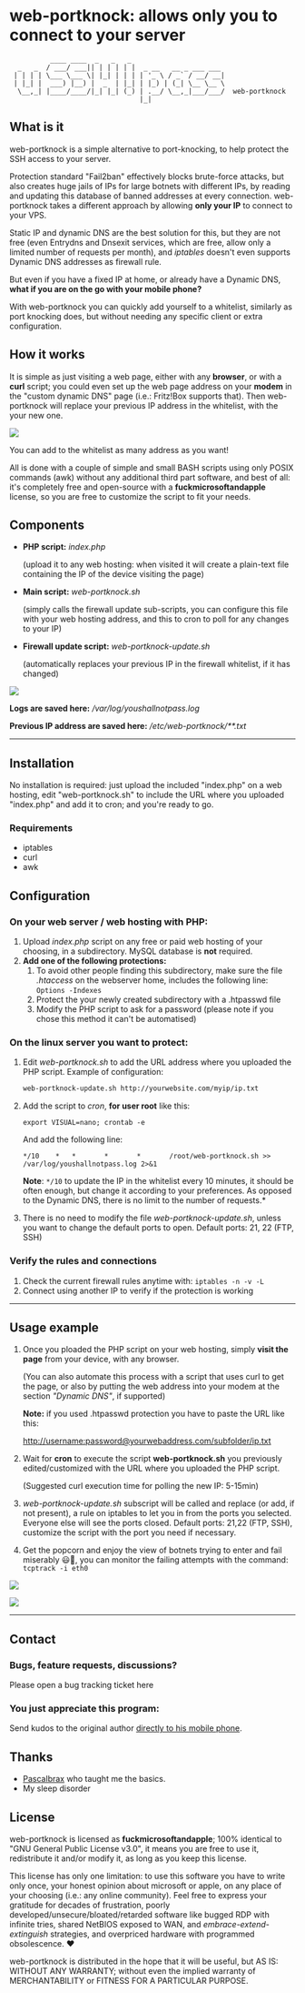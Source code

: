 # web-portknock: allows only you to connect to your server

```
          ____ ____  _   _   _                       
  _   _  / ___/ ___|| | | | | |  _ __   __ _ ___ ___ 
 | | | | \___ \___ \| |_| | | | | '_ \ / _` / __/ __|
 | |_| |  ___) |__) |  _  | |_| | |_) | (_| \__ \__ \
  \__,_| |____/____/|_| |_| (_) | .__/ \__,_|___/___/  web-portknock
                                |_|                  
```

## What is it

web-portknock is a simple alternative to port-knocking, to help protect the SSH access to your server.

Protection standard "Fail2ban" effectively blocks brute-force attacks, but also creates huge jails of IPs for large botnets with different IPs, by reading and updating this database of banned addresses at every connection. web-portknock takes a different approach by allowing **only your IP** to connect to your VPS.

Static IP and dynamic DNS are the best solution for this, but they are not free (even Entrydns and Dnsexit services, which are free, allow only a limited number of requests per month), and *iptables* doesn't even supports Dynamic DNS addresses as firewall rule.

But even if you have a fixed IP at home, or already have a Dynamic DNS, **what if you are on the go with your mobile phone?**

With web-portknock you can quickly add yourself to a whitelist, similarly as port knocking does, but without needing any specific client or extra configuration.

## How it works

It is simple as just visiting a web page, either with any **browser**, or with a **curl** script; you could even set up the web page address on your **modem** in the "custom dynamic DNS" page (i.e.: Fritz!Box supports that). Then web-portknock will replace your previous IP address in the whitelist, with the your new one.

![](https://github.com/Linkinverse/web-portknock/blob/master/media/screenshot.png)

You can add to the whitelist as many address as you want!

All is done with a couple of simple and small BASH scripts using only POSIX commands (awk) without any additional third part software, and best of all: it's completely free and open-source with a **fuckmicrosoftandapple** license, so you are free to customize the script to fit your needs.

## Components

- **PHP script:** *index.php*

  (upload it to any web hosting: when visited it will create a plain-text file containing the IP of the device visiting the page)

  

- **Main script:** *web-portknock.sh*

  (simply calls the firewall update sub-scripts, you can configure this file with your web hosting address, and this to cron to poll for any changes to your IP)

  

- **Firewall update script:** *web-portknock-update.sh*

  (automatically replaces your previous IP in the firewall whitelist, if it has changed)
  

![](https://github.com/Linkinverse/web-portknock/blob/master/media/flowchart.jpg)

**Logs are saved here:** */var/log/youshallnotpass.log*

**Previous IP address are saved here:** */etc/web-portknock/**.txt*

------

## Installation

No installation is required: just upload the included "index.php" on a web hosting, edit "web-portknock.sh" to include the URL where you uploaded "index.php" and add it to cron; and you're ready to go.

### Requirements

* iptables
* curl
* awk

## Configuration

### On your web server / web hosting with PHP:

1. Upload *index.php* script on any free or paid web hosting of your choosing, in a subdirectory. MySQL database is **not** required.
2. **Add one of the following protections:**
    1. To avoid other people finding this subdirectory, make sure the file *.htaccess* on the webserver home, includes the following line: `Options -Indexes`
    2. Protect the your newly created subdirectory with a .htpasswd file
    3. Modify the PHP script to ask for a password (please note if you chose this method it can't be automatised)

### On the linux server you want to protect:

1. Edit *web-portknock.sh* to add the URL address where you uploaded the PHP script. Example of configuration:

   ```bash
   web-portknock-update.sh http://yourwebsite.com/myip/ip.txt
   ```

2. Add the script to *cron*, **for user root** like this:

   `export VISUAL=nano; crontab -e`

   And add the following line:

   ```
   */10    *   *       *       *       /root/web-portknock.sh >> /var/log/youshallnotpass.log 2>&1
   ```

   **Note**: `*/10` to update the IP in the whitelist every 10 minutes, it should be often enough, but change it according to your preferences. As opposed to the Dynamic DNS, there is no limit to the number of requests.*

3. There is no need to modify the file *web-portknock-update.sh*, unless you want to change the default ports to open. Default ports: 21, 22 (FTP, SSH)

### Verify the rules and connections

1. Check the current firewall rules anytime with: `iptables -n -v -L`
2. Connect using another IP to verify if the protection is working

------

## Usage example

1. Once you ploaded the PHP script on your web hosting, simply **visit the page** from your device, with any browser.

   (You can also automate this process with a script that uses curl to get the page, or also by putting the web address into your modem at the section *"Dynamic DNS"*, if supported)

   **Note:** if you used .htpasswd protection you have to paste the URL like this:

   [http://username:password@yourwebaddress.com/subfolder/ip.txt](http://username:password@yourwebaddress.com/subfolder/ip.txt)

2. Wait for **cron** to execute the script **web-portknock.sh** you previously edited/customized with the URL where you uploaded the PHP script.

   (Suggested curl execution time for polling the new IP: 5-15min)

3. *web-portknock-update.sh* subscript will be called and replace (or add, if not present), a rule on iptables to let you in from the ports you selected. Everyone else will see the ports closed. Default ports: 21,22 (FTP, SSH), customize the script with the port you need if necessary.

4. Get the popcorn and enjoy the view of botnets trying to enter and fail miserably 😃🍿, you can monitor the failing attempts with the command: `tcptrack -i eth0`

![](https://github.com/Linkinverse/web-portknock/blob/master/media/botnet-fail.gif)

![](https://github.com/Linkinverse/web-portknock/blob/master/media/youshallnotpass.gif)

------

## Contact

### Bugs, feature requests, discussions?

Please open a bug tracking ticket here

### You just appreciate this program:

Send kudos to the original author [directly to his mobile phone](http://ispace.altervista.org/msn/).

## Thanks

* [Pascalbrax](https://github.com/pascalbrax) who taught me the basics.
* My sleep disorder

## License

web-portknock is licensed as **fuckmicrosoftandapple**; 100% identical to "GNU General Public License v3.0", it means you are free to use it, redistribute it and/or modify it, as long as you keep this license.

This license has only one limitation: to use this software you have to write only once, your honest opinion about microsoft or apple, on any place of your choosing (i.e.: any online community). Feel free to express your gratitude for decades of frustration, poorly developed/unsecure/bloated/retarded software like bugged RDP with infinite tries, shared NetBIOS exposed to WAN, and  *embrace-extend-extinguish* strategies, and overpriced hardware with programmed obsolescence. ❤️

web-portknock is distributed in the hope that it will be useful, but AS IS: WITHOUT ANY WARRANTY; without even the implied warranty of MERCHANTABILITY or FITNESS FOR A PARTICULAR PURPOSE.
